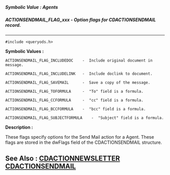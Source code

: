 ##### Symbolic Value : Agents
##### ACTIONSENDMAIL_FLAG_xxx - Option flags for CDACTIONSENDMAIL record.
---
```
#include <queryods.h>
```

**Symbolic Values :**

	ACTIONSENDMAIL_FLAG_INCLUDEDOC	  -  Include original document in message.

	ACTIONSENDMAIL_FLAG_INCLUDELINK	  -  Include doclink to document.

	ACTIONSENDMAIL_FLAG_SAVEMAIL	  -  Save a copy of the message.

	ACTIONSENDMAIL_FLAG_TOFORMULA	  -  "To" field is a formula.

	ACTIONSENDMAIL_FLAG_CCFORMULA	  -  "cc" field is a formula.

	ACTIONSENDMAIL_FLAG_BCCFORMULA	  -  "bcc" field is a formula.

	ACTIONSENDMAIL_FLAG_SUBJECTFORMULA	  -  "Subject" field is a formula.


**Description :**

These flags specify options for the Send Mail action for a Agent.  These flags are stored in the dwFlags field of the CDACTIONSENDMAIL structure.


**See Also :**
[CDACTIONNEWSLETTER](/domino-c-api-docs/reference/Data/CDACTIONNEWSLETTER)
[CDACTIONSENDMAIL](/domino-c-api-docs/reference/Data/CDACTIONSENDMAIL)
---
